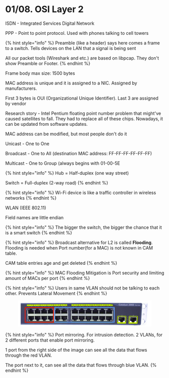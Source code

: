 # 01/08. OSI Layer 2

ISDN - Integrated Services Digital Network

PPP - Point to point protocol. Used with phones talking to cell towers

{% hint style="info" %}
Preamble (like a header) says here comes a frame to a switch. Tells devices on the LAN that a signal is being sent

All our packet tools (Wireshark and etc.) are based on libpcap. They don't show Preamble or Footer.
{% endhint %}

Frame body max size: 1500 bytes



MAC address is unique and it is assigned to a NIC. Assigned by manufacturers.

First 3 bytes is OUI (Organizational Unique Identifier). Last 3 are assigned by vendor



Research story - Intel Pentium floating point number problem that might've caused satellites to fall. They had to replace all of these chips. Nowadays, it can be updated from software updates.



MAC address can be modified, but most people don't do it



Unicast - One to One

Broadcast - One to All (destination MAC address: FF-FF-FF-FF-FF-FF)

Multicast - One to Group (always begins with 01-00-5E

{% hint style="info" %}
Hub = Half-duplex (one way street)

Switch = Full-duplex (2-way road)
{% endhint %}

{% hint style="info" %}
Wi-Fi device is like a traffic controller in wireless networks
{% endhint %}

WLAN (IEEE 802.11)

Field names are little endian

{% hint style="info" %}
The bigger the switch, the bigger the chance that it is a smart switch
{% endhint %}

{% hint style="info" %}
Broadcast alternative for L2 is called **Flooding**. Flooding is needed when Port number(for a MAC) is not known in CAM table.

CAM table entries age and get deleted
{% endhint %}

{% hint style="info" %}
MAC Flooding Mitigation is Port security and limiting amount of MACs per port
{% endhint %}

{% hint style="info" %}
Users in same VLAN should not be talking to each other. Prevents Lateral Movement
{% endhint %}

<figure><img src="../../.gitbook/assets/image (1) (1) (1) (1) (1) (1) (1) (1) (1) (1) (1) (1) (1) (1) (1) (1) (1) (1) (1) (1) (1) (1) (1) (1) (1) (1) (1) (1) (1) (1) (1) (1) (1) (1) (1) (1) (1) (1) (1) (1) (1) (1) (1) (1) (1) (1) (1) (1) (1) (1) (1) (1) (1) (1) (1) (1) (1) (1) (1) (1)   (8).png" alt=""><figcaption></figcaption></figure>

{% hint style="info" %}
Port mirroring. For intrusion detection. 2 VLANs, for 2 different ports that enable port mirroring.

1 port from the right side of the image can see all the data that flows through the red VLAN.

The port next to it, can see all the data that flows through blue VLAN.
{% endhint %}

